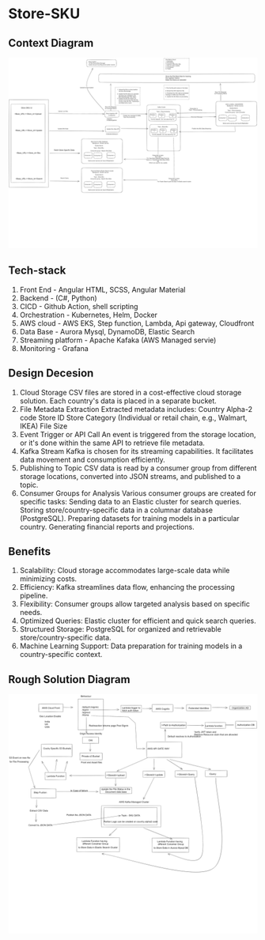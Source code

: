 # Store-SKU

## Context Diagram
![image](./Context%20diagram.png)


## Tech-stack
1. Front End - Angular HTML, SCSS, Angular Material
2. Backend - (C#, Python)
3. CICD - Github Action, shell scripting
4. Orchestration - Kubernetes, Helm, Docker
5. AWS cloud - AWS EKS, Step function, Lambda, Api gateway, Cloudfront
6. Data Base - Aurora Mysql, DynamoDB, Elastic Search
7. Streaming platform - Apache Kafaka (AWS Managed servie)
8. Monitoring - Grafana

## Design Decesion 
1. Cloud Storage
CSV files are stored in a cost-effective cloud storage solution. Each country's data is placed in a separate bucket.
2. File Metadata Extraction
Extracted metadata includes:
Country Alpha-2 code
Store ID
Store Category (Individual or retail chain, e.g., Walmart, IKEA)
File Size
3. Event Trigger or API Call
An event is triggered from the storage location, or it's done within the same API to retrieve file metadata.
4. Kafka Stream
Kafka is chosen for its streaming capabilities. It facilitates data movement and consumption efficiently.
5. Publishing to Topic
CSV data is read by a consumer group from different storage locations, converted into JSON streams, and published to a topic.
6. Consumer Groups for Analysis
Various consumer groups are created for specific tasks:
Sending data to an Elastic cluster for search queries.
Storing store/country-specific data in a columnar database (PostgreSQL).
Preparing datasets for training models in a particular country.
Generating financial reports and projections.

## Benefits
1. Scalability: Cloud storage accommodates large-scale data while minimizing costs.
2. Efficiency: Kafka streamlines data flow, enhancing the processing pipeline.
3. Flexibility: Consumer groups allow targeted analysis based on specific needs.
4. Optimized Queries: Elastic cluster for efficient and quick search queries.
5. Structured Storage: PostgreSQL for organized and retrievable store/country-specific data.
6. Machine Learning Support: Data preparation for training models in a country-specific context.

## Rough Solution Diagram
![image](./Rough%20Solution%20Diagram.png)